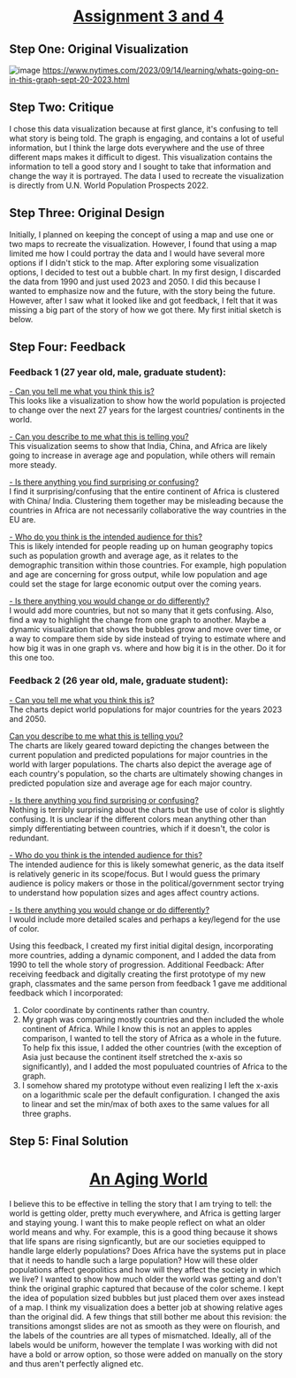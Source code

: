# <center><u>Assignment 3 and 4</u></center>

## Step One: Original Visualization

![image](https://github.com/chadpenny/cpenny-portfolio/assets/123605156/9ae8263f-562d-4534-b24d-00685ea33a88)
https://www.nytimes.com/2023/09/14/learning/whats-going-on-in-this-graph-sept-20-2023.html

## Step Two: Critique 
I chose this data visualization because at first glance, it's confusing to tell what story is being told. The graph is engaging, and contains a lot of useful information, but I think the large dots everywhere and the use of three different maps makes it difficult to digest. This visualization contains the information to tell a good story and I sought to 
take that information and change the way it is portrayed. The data I used to recreate the visualization is directly from U.N. World Population Prospects 2022.


## Step Three: Original Design 
Initially, I planned on keeping the concept of using a map and use one or two maps to recreate the visualization. However, I found that using a map limited me how I could portray the data and I would have several more options if I didn't stick to the map. After exploring some visualization options, I decided to test out a bubble chart. In my first design, I discarded the data from 1990 and just used 2023 and 2050. I did this because I wanted to emphasize now and the future, with the story being the future. However, after I saw what it looked like and got feedback, I felt that it was missing a big part of the story of how we got there. My first initial sketch is below. 


## Step Four: Feedback 

### Feedback 1 (27 year old, male, graduate student):
<u>- Can you tell me what you think this is?</u><br>
This looks like a visualization to show how the world population is projected to change over the next 27 years for the largest countries/ continents in the world.

<u>- Can you describe to me what this is telling you?</u><br>
This visualization seems to show that India, China, and Africa are likely going to increase in average age and population, while others will remain more steady.

<u>- Is there anything you find surprising or confusing?</u><br>
I find it surprising/confusing that the entire continent of Africa is clustered with China/ India. Clustering them together may be misleading because the countries in Africa are not necessarily collaborative the way countries in the EU are.

<u>- Who do you think is the intended audience for this?</u><br>
This is likely intended for people reading up on human geography topics such as population growth and average age, as it relates to the demographic transition within those countries. For example, high population and age are concerning for gross output, while low population and age could set the stage for large economic output over the coming years.

<u>- Is there anything you would change or do differently?</u><br>
I would add more countries, but not so many that it gets confusing. Also, find a way to highlight the change from one graph to another. Maybe a dynamic visualization that shows the bubbles grow and move over time, or a way to compare them side by side instead of trying to estimate where and how big it was in one graph vs. where and how big it is in the other. Do it for this one too.


### Feedback 2 (26 year old, male, graduate student):
<u> - Can you tell me what you think this is?</u><br>
The charts depict world populations for major countries for the years 2023 and 2050.

<u>Can you describe to me what this is telling you?</u><br>
The charts are likely geared toward depicting the changes between the current population and predicted populations for major countries in the world with larger populations. The charts also depict the average age of each country's population, so the charts are ultimately showing changes in predicted population size and average age for each major country.

<u> - Is there anything you find surprising or confusing?</u><br>
Nothing is terribly surprising about the charts but the use of color is slightly confusing. It is unclear if the different colors mean anything other than simply differentiating between countries, which if it doesn't, the color is redundant.

<u> - Who do you think is the intended audience for this?</u><br>
The intended audience for this is likely somewhat generic, as the data itself is relatively generic in its scope/focus. But I would guess the primary audience is policy makers or those in the political/government sector trying to understand how population sizes and ages affect country actions.

<u> - Is there anything you would change or do differently?</u><br>
I would include more detailed scales and perhaps a key/legend for the use of color.


Using this feedback, I created my first initial digital design, incorporating more countries, adding a dynamic component, and I added the data from 1990 to tell the whole story of progression. 
Additional Feedback:
After receiving feedback and digitally creating the first prototype of my new graph, classmates and the same person from feedback 1 gave me additional feedback which I incorporated:
1) Color coordinate by continents rather than country.
2) My graph was comparing mostly countries and then included the whole continent of Africa. While I know this is not an apples to apples comparison, I wanted to tell the story of Africa as a whole in the future. To help fix this issue,
   I added the other countries (with the exception of Asia just because the continent itself stretched the x-axis so significantly), and I added the most populuated countries of Africa to the graph.
3) I somehow shared my prototype without even realizing I left the x-axis on a logarithmic scale per the default configuration. I changed the axis to linear and set the min/max of both axes to the same values for all three graphs.

## Step 5: Final Solution
# <center> <u>An Aging World</u></center>
<div class="flourish-embed" data-src="story/2035453"><script src="https://public.flourish.studio/resources/embed.js"></script></div>

I believe this to be effective in telling the story that I am trying to tell: the world is getting older, pretty much everywhere, and Africa is getting larger and staying young. I want this to make people reflect on what an older world means and why. For example, this is a good thing because it shows that life spans are rising signficantly, but are our societies equipped to handle large elderly populations? Does Africa have the systems put in place that it needs to handle such a large population? How will these older populations affect geopolitics and how will they affect the society in which we live? I wanted to show how much older the world was getting and don't think the original graphic captured that because of the color scheme. I kept the idea of population sized bubbles but just placed them over axes instead of a map. I think my visualization does a better job at showing relative ages than the original did. A few things that still bother me about this revision: the transitions amongst slides are not as smooth as they were on flourish, and the labels of the countries are all types of mismatched. Ideally, all of the labels would be uniform, however the template I was working with did not have a bold or arrow option, so those were added on manually on the story and thus aren't perfectly aligned etc. 
